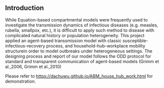 ﻿Introduction
------------

While Equation-based compartmental models were frequently used to
investigate the transmission dynamics of infectious diseases (e.g.
measles, rubella, smallpox, etc.), it is difficult to apply such method
to disease with complicated natural history or population heterogeneity.
This project applied an agent-based transsmission model with classic
susceptible-infectious-recovery process, and household-hub-workplace
mobility structurein order to model outbreaks under heterogeneous
settings. The designing process and report of our model follows the ODD
protocol for standard and transparent communication of agent-based
models (Grimm et al.,2006, Grimm et al.,2010) 

Please refer to <https://dachuwu.github.io/ABM_house_hub_work.html> for demonstration.

